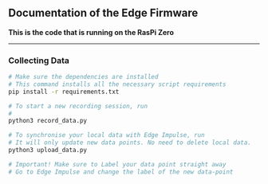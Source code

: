 ## Documentation of the Edge Firmware
**This is the code that is running on the RasPi Zero**

---
### Collecting Data

```bash
# Make sure the dependencies are installed
# This command installs all the necessary script requirements
pip install -r requirements.txt

# To start a new recording session, run
# 
python3 record_data.py

# To synchronise your local data with Edge Impulse, run
# It will only update new data points. No need to delete local data.
python3 upload_data.py

# Important! Make sure to Label your data point straight away
# Go to Edge Impulse and change the label of the new data-point
```
